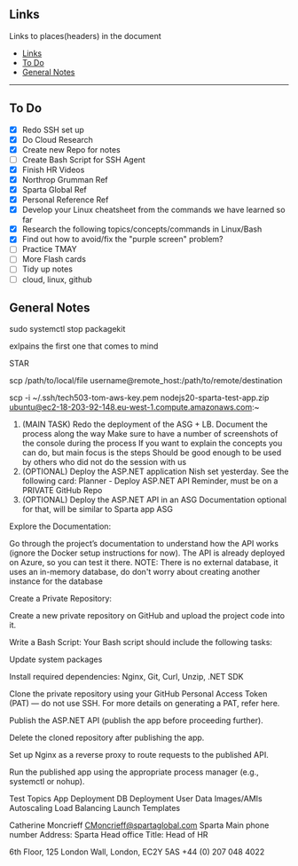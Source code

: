 

## Links
Links to places(headers) in the document
- [Links](#links)
- [To Do](#to-do)
- [General Notes](#general-notes)
_____


## To Do

* [x] Redo SSH set up
* [x] Do Cloud Research
* [x] Create new Repo for notes
* [ ] Create Bash Script for SSH Agent
* [x] Finish HR Videos
* [x] Northrop Grumman Ref
* [x] Sparta Global Ref
* [x] Personal Reference Ref
* [x] Develop your Linux cheatsheet from the commands we have learned so far
* [x] Research the following topics/concepts/commands in Linux/Bash
* [x] Find out how to avoid/fix the "purple screen" problem?
* [ ] Practice TMAY
* [ ] More Flash cards
* [ ] Tidy up notes
* [ ] cloud, linux, github
## General Notes
sudo systemctl stop packagekit

exlpains the first one that comes to mind

STAR

scp /path/to/local/file username@remote_host:/path/to/remote/destination

scp -i ~/.ssh/tech503-tom-aws-key.pem nodejs20-sparta-test-app.zip ubuntu@ec2-18-203-92-148.eu-west-1.compute.amazonaws.com:~




1. (MAIN TASK) Redo the deployment of the ASG + LB. Document the process along the way
Make sure to have a number of screenshots of the console during the process
If you want to explain the concepts you can do, but main focus is the steps
Should be good enough to be used by others who did not do the session with us
1. (OPTIONAL) Deploy the ASP.NET application Nish set yesterday.
See the following card: Planner - Deploy ASP.NET API
Reminder, must be on a PRIVATE GitHub Repo
1. (OPTIONAL) Deploy the ASP.NET API in an ASG
Documentation optional for that, will be similar to Sparta app ASG


Explore the Documentation:

Go through the project’s documentation to understand how the API works (ignore the Docker setup instructions for now). The API is already deployed on Azure, so you can test it there. NOTE: There is no external database, it uses an in-memory database, do don't worry about creating another instance for the database

Create a Private Repository:

Create a new private repository on GitHub and upload the project code into it.


Write a Bash Script:
Your Bash script should include the following tasks:

Update system packages

Install required dependencies: Nginx, Git, Curl, Unzip, .NET SDK

Clone the private repository using your GitHub Personal Access Token (PAT) — do not use SSH. For more details on generating a PAT, refer here.

Publish the ASP.NET API (publish the app before proceeding further).

Delete the cloned repository after publishing the app.

Set up Nginx as a reverse proxy to route requests to the published API.

Run the published app using the appropriate process manager (e.g., systemctl or nohup).







Test Topics
App Deployment
DB Deployment
User Data
Images/AMIs
Autoscaling
Load Balancing
Launch Templates



Catherine Moncrieff
CMoncrieff@spartaglobal.com
Sparta Main phone number
Address: Sparta Head office
Title: Head of HR
 
 
6th Floor,
125 London Wall,
London,
EC2Y 5AS
+44 (0) 207 048 4022
